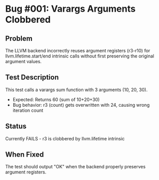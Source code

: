 # Bug #001: Varargs Arguments Clobbered

## Problem
The LLVM backend incorrectly reuses argument registers (r3-r10) for llvm.lifetime.start/end 
intrinsic calls without first preserving the original argument values.

## Test Description
This test calls a varargs sum function with 3 arguments (10, 20, 30).
- Expected: Returns 60 (sum of 10+20+30)
- Bug behavior: r3 (count) gets overwritten with 24, causing wrong iteration count

## Status
Currently FAILS - r3 is clobbered by llvm.lifetime intrinsic

## When Fixed
The test should output "OK" when the backend properly preserves argument registers.